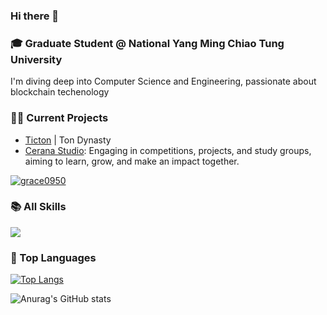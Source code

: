 ### Hi there 👋

### 🎓 Graduate Student @ National Yang Ming Chiao Tung University

I'm diving deep into Computer Science and Engineering, passionate about blockchain techenology

### 👨‍💻 Current Projects

- [Ticton](https://t.me/TictonOfficial) | Ton Dynasty
- [Cerana Studio](https://github.com/CeranaTeam): Engaging in competitions, projects, and study groups, aiming to learn, grow, and make an impact together.

<p align="left"> <a href="https://github.com/ryo-ma/github-profile-trophy"><img src="https://github-profile-trophy.vercel.app/?username=grace0950" alt="grace0950" /></a> </p>


### 📚 All Skills

![](https://skillicons.dev/icons?perline=15&i=github,gitlab,git,vscode,vim,js,html,css,c,cpp,nodejs,express,python,java,vue,mysql,md,aws,gcp,linux,bash,docker,solidity)

### 🦁 Top Languages

[![Top Langs](https://github-readme-stats.vercel.app/api/top-langs/?username=grace0950)](https://github.com/anuraghazra/github-readme-stats)

![Anurag's GitHub stats](https://github-readme-stats.vercel.app/api?username=grace0950&show_icons=true&hide=issues&count_private=true)
